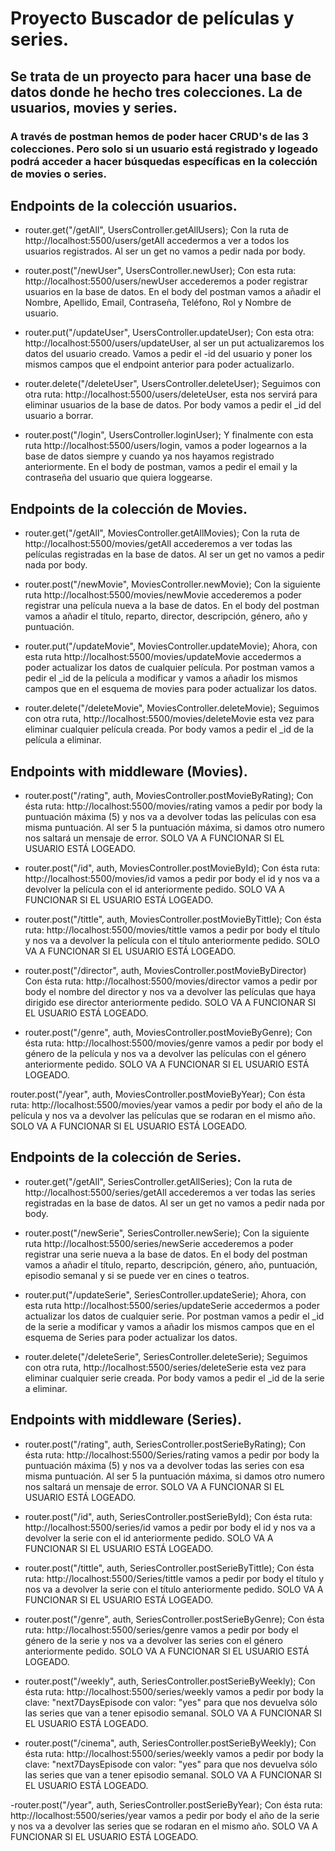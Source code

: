 # Proyecto Buscador de películas y series.

## Se trata de un proyecto para hacer una base de datos donde he hecho tres colecciones. La de usuarios, movies y series.

### A través de postman hemos de poder hacer CRUD's de las 3 colecciones. Pero solo si un usuario está registrado y logeado podrá acceder a hacer búsquedas específicas en la colección de movies o series.

## Endpoints de la colección usuarios.
- router.get("/getAll", UsersController.getAllUsers); Con la ruta de http://localhost:5500/users/getAll accedermos a ver a todos los usuarios registrados. Al ser un get no vamos a pedir nada por body.

- router.post("/newUser", UsersController.newUser); Con esta ruta: http://localhost:5500/users/newUser accederemos a poder registrar usuarios en la base de datos. En el body del postman vamos a añadir el Nombre, Apellido, Email, Contraseña, Teléfono, Rol y Nombre de usuario.

- router.put("/updateUser", UsersController.updateUser); Con esta otra: http://localhost:5500/users/updateUser, al ser un put actualizaremos los datos del usuario creado. Vamos a pedir el -id del usuario y poner los mismos campos que el endpoint anterior para poder actualizarlo.

- router.delete("/deleteUser", UsersController.deleteUser); Seguimos con otra ruta: http://localhost:5500/users/deleteUser, esta nos servirá para eliminar usuarios de la base de datos. Por body vamos a pedir el _id del usuario a borrar.

- router.post("/login", UsersController.loginUser); Y finalmente con esta ruta http://localhost:5500/users/login, vamos a poder logearnos a la base de datos siempre y cuando ya nos hayamos registrado anteriormente. En el body de postman, vamos a pedir el email y la contraseña del usuario que quiera loggearse.

## Endpoints de la colección de Movies. 
- router.get("/getAll", MoviesController.getAllMovies); Con la ruta de http://localhost:5500/movies/getAll accederemos a ver todas las películas registradas en la base de datos. Al ser un get no vamos a pedir nada por body.

- router.post("/newMovie", MoviesController.newMovie); Con la siguiente ruta http://localhost:5500/movies/newMovie accederemos a poder registrar una película nueva a la base de datos. En el body del postman vamos a añadir el título, reparto, director, descripción, género, año y puntuación.

- router.put("/updateMovie", MoviesController.updateMovie); Ahora, con esta ruta http://localhost:5500/movies/updateMovie accedermos a poder actualizar los datos de cualquier película. Por postman vamos a pedir el _id de la película a modificar y vamos a añadir los mismos campos que en el esquema de movies para poder actualizar los datos.

- router.delete("/deleteMovie", MoviesController.deleteMovie); Seguimos con otra ruta, http://localhost:5500/movies/deleteMovie esta vez para eliminar cualquier película creada. Por body vamos a pedir el _id de la película a eliminar.


## Endpoints with middleware (Movies).

- router.post("/rating", auth, MoviesController.postMovieByRating); Con ésta ruta: http://localhost:5500/movies/rating vamos a pedir por body la puntuación máxima (5) y nos va a devolver todas las películas con esa misma puntuación. Al ser 5 la puntuación máxima, si damos otro numero nos saltará un mensaje de error. SOLO VA A FUNCIONAR SI EL USUARIO ESTÁ LOGEADO.

- router.post("/id", auth, MoviesController.postMovieById); Con ésta ruta: http://localhost:5500/movies/id vamos a pedir por body el id y nos va a devolver la película con el id anteriormente pedido. SOLO VA A FUNCIONAR SI EL USUARIO ESTÁ LOGEADO.

- router.post("/tittle", auth, MoviesController.postMovieByTittle); Con ésta ruta: http://localhost:5500/movies/tittle vamos a pedir por body el título y nos va a devolver la película con el título anteriormente pedido. SOLO VA A FUNCIONAR SI EL USUARIO ESTÁ LOGEADO.

- router.post("/director", auth, MoviesController.postMovieByDirector) Con ésta ruta: http://localhost:5500/movies/director vamos a pedir por body el nombre del director y nos va a devolver las películas que haya dirigido ese director anteriormente pedido. SOLO VA A FUNCIONAR SI EL USUARIO ESTÁ LOGEADO.

- router.post("/genre", auth, MoviesController.postMovieByGenre); Con ésta ruta: http://localhost:5500/movies/genre vamos a pedir por body el género de la película y nos va a devolver las películas con el género anteriormente pedido. SOLO VA A FUNCIONAR SI EL USUARIO ESTÁ LOGEADO.

router.post("/year", auth, MoviesController.postMovieByYear); Con ésta ruta: http://localhost:5500/movies/year vamos a pedir por body el año de la película y nos va a devolver las películas que se rodaran en el mismo año. SOLO VA A FUNCIONAR SI EL USUARIO ESTÁ LOGEADO.

## Endpoints de la colección de Series. 
- router.get("/getAll", SeriesController.getAllSeries); Con la ruta de http://localhost:5500/series/getAll accederemos a ver todas las series registradas en la base de datos. Al ser un get no vamos a pedir nada por body.

- router.post("/newSerie", SeriesController.newSerie); Con la siguiente ruta http://localhost:5500/series/newSerie accederemos a poder registrar una serie nueva a la base de datos. En el body del postman vamos a añadir el título, reparto, descripción, género, año, puntuación, episodio semanal y si se puede ver en cines o teatros. 

- router.put("/updateSerie", SeriesController.updateSerie); Ahora, con esta ruta http://localhost:5500/series/updateSerie accedermos a poder actualizar los datos de cualquier serie. Por postman vamos a pedir el _id de la serie a modificar y vamos a añadir los mismos campos que en el esquema de Series para poder actualizar los datos.

- router.delete("/deleteSerie", SeriesController.deleteSerie); Seguimos con otra ruta, http://localhost:5500/series/deleteSerie esta vez para eliminar cualquier serie creada. Por body vamos a pedir el _id de la serie a eliminar.


## Endpoints with middleware (Series).

- router.post("/rating", auth, SeriesController.postSerieByRating); Con ésta ruta: http://localhost:5500/Series/rating vamos a pedir por body la puntuación máxima (5) y nos va a devolver todas las series con esa misma puntuación. Al ser 5 la puntuación máxima, si damos otro numero nos saltará un mensaje de error. SOLO VA A FUNCIONAR SI EL USUARIO ESTÁ LOGEADO.

- router.post("/id", auth, SeriesController.postSerieById); Con ésta ruta: http://localhost:5500/series/id vamos a pedir por body el id y nos va a devolver la serie con el id anteriormente pedido. SOLO VA A FUNCIONAR SI EL USUARIO ESTÁ LOGEADO.

- router.post("/tittle", auth, SeriesController.postSerieByTittle); Con ésta ruta: http://localhost:5500/Series/tittle vamos a pedir por body el título y nos va a devolver la serie con el título anteriormente pedido. SOLO VA A FUNCIONAR SI EL USUARIO ESTÁ LOGEADO.

- router.post("/genre", auth, SeriesController.postSerieByGenre); Con ésta ruta: http://localhost:5500/series/genre vamos a pedir por body el género de la serie y nos va a devolver las series con el género anteriormente pedido. SOLO VA A FUNCIONAR SI EL USUARIO ESTÁ LOGEADO.

- router.post("/weekly", auth, SeriesController.postSerieByWeekly); Con ésta ruta: http://localhost:5500/series/weekly vamos a pedir por body la clave: "next7DaysEpisode con valor: "yes" para que nos devuelva sólo las series que van a tener episodio semanal. SOLO VA A FUNCIONAR SI EL USUARIO ESTÁ LOGEADO.

- router.post("/cinema", auth, SeriesController.postSerieByWeekly); Con ésta ruta: http://localhost:5500/series/weekly vamos a pedir por body la clave: "next7DaysEpisode con valor: "yes" para que nos devuelva sólo las series que van a tener episodio semanal. SOLO VA A FUNCIONAR SI EL USUARIO ESTÁ LOGEADO.

-router.post("/year", auth, SeriesController.postSerieByYear); Con ésta ruta: http://localhost:5500/series/year vamos a pedir por body el año de la serie y nos va a devolver las series que se rodaran en el mismo año. SOLO VA A FUNCIONAR SI EL USUARIO ESTÁ LOGEADO.